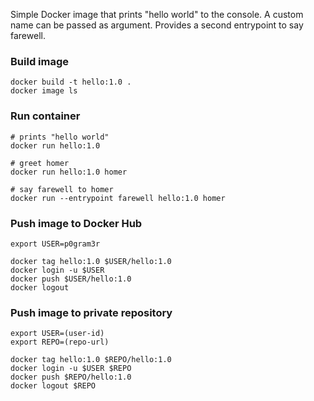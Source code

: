 Simple Docker image that prints "hello world" to the console. A custom name can be passed as argument.
Provides a second entrypoint to say farewell.

### Build image
```
docker build -t hello:1.0 .
docker image ls
```

### Run container
```
# prints "hello world"
docker run hello:1.0

# greet homer
docker run hello:1.0 homer

# say farewell to homer
docker run --entrypoint farewell hello:1.0 homer
```

### Push image to Docker Hub
```
export USER=p0gram3r

docker tag hello:1.0 $USER/hello:1.0
docker login -u $USER
docker push $USER/hello:1.0
docker logout
```

### Push image to private repository
```
export USER=(user-id)
export REPO=(repo-url)

docker tag hello:1.0 $REPO/hello:1.0
docker login -u $USER $REPO
docker push $REPO/hello:1.0
docker logout $REPO
```